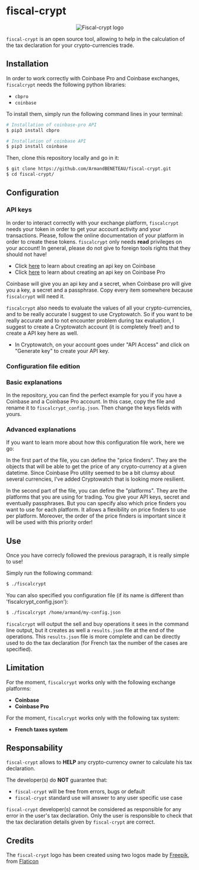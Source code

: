 # **fiscal-crypt**

<p align="center">
  <img src="doc/images/fiscal_crypt.png" alt="Fiscal-crypt logo"/>
</p>

`fiscal-crypt` is an open source tool, allowing to help in the calculation of the tax declaration for your crypto-currencies trade.

## Installation

In order to work correctly with Coinbase Pro and Coinbase exchanges, `fiscalcrypt` needs the following python libraries:

* `cbpro`
* `coinbase`

To install them, simply run the following command lines in your terminal:

```bash
# Installation of coinbase-pro API
$ pip3 install cbpro

# Installation of coinbase API
$ pip3 install coinbase
```

Then, clone this repository locally and go in it:

```bash
$ git clone https://github.com/ArmandBENETEAU/fiscal-crypt.git
$ cd fiscal-crypt/
```

## Configuration

### API keys

In order to interact correctly with your exchange platform, `fiscalcrypt` needs your token in order to get your account activity and your transactions.
Please, follow the online documentation of your platform in order to create these tokens. `fiscalcrypt` only needs **read** privileges on your account! 
In general, please do not give to foreign tools rights that they should not have!

* Click [here](https://help.coinbase.com/en/exchange/managing-my-account/how-to-create-an-api-key) to learn about creating an api key on Coinbase
* Click [here](https://help.coinbase.com/en/pro/other-topics/api/how-do-i-create-an-api-key-for-coinbase-pro) to learn about creating an api key on Coinbase Pro

Coinbase will give you an api key and a secret, when Coinbase pro will give you a key, a secret and a passphrase. Copy every item somewhere because `fiscalcrypt` will need it.

`fiscalcrypt` also needs to evaluate the values of all your crypto-currencies, and to be really accurate I suggest to use Cryptowatch. So if you want to be really accurate and to not encounter problem during tax evaluation, I suggest to create a Cryptowatch account (it is completely free!) and to create a API key here as well.

* In Cryptowatch, on your account goes under "API Access" and click on "Generate key" to create your API key.

### Configuration file edition

### Basic explanations

In the repository, you can find the perfect example for you if you have a Coinbase and a Coinbase Pro account. 
In this case, copy the file and rename it to `fiscalcrypt_config.json`. Then change the keys fields with yours.

### Advanced explanations

If you want to learn more about how this configuration file work, here we go:

In the first part of the file, you can define the "price finders". They are the objects that will be able to get the price of any crypto-currency at a given datetime. Since Coinbase Pro utility seemed to be a bit clumsy about several currencies, I've added Cryptowatch that is looking more resilient.

In the second part of the file, you can define the "platforms". They are the platforms that you are using for trading. You give your API keys, secret and eventually passphrases. But you can specify also which price finders you want to use for each platform. It allows a flexibility on price finders to use per platform. Moreover, the order of the price finders is important since it will be used with this priority order!

## Use

Once you have correcly followed the previous paragraph, it is really simple to use!

Simply run the following command:

```bash
$ ./fiscalcrypt
```

You can also specified you configuration file (if its name is different than 'fiscalcrypt_config.json'):

```bash
$ ./fiscalcrypt /home/armand/my-config.json
```

`fiscalcrypt` will output the sell and buy operations it sees in the command line output, but it creates as well a `results.json` file at the end of the operations.
This `results.json` file is more complete and can be directly used to do the tax declaration (for French tax the number of the cases are specified).

## Limitation

For the moment, `fiscalcrypt` works only with the following exchange platforms:

* **Coinbase**
* **Coinbase Pro**

For the moment, `fiscalcrypt` works only with the following tax system:

* **French taxes system**

## Responsability

`fiscal-crypt` allows to **HELP** any crypto-currency owner to calculate his tax declaration.

The developer(s) do **NOT** guarantee that: 

* `fiscal-crypt` will be free from errors, bugs or default
* `fiscal-crypt` standard use will answer to any user specific use case

`fiscal-crypt` developer(s) cannot be considered as responsible for any error in the user's tax declaration.
Only the user is responsible to check that the tax declaration details given by `fiscal-crypt` are correct.

## Credits

The `fiscal-crypt` logo has been created using two logos made by [Freepik](https://fr.freepik.com/), from [Flaticon](www.flaticon.com)